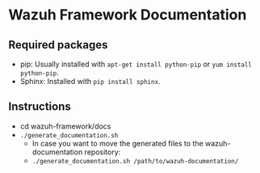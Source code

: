 # Wazuh Framework Documentation


## Required packages

 - pip: Usually installed with `apt-get install python-pip` or `yum install python-pip`.
 - Sphinx: Installed with `pip install sphinx`.

## Instructions

 - cd wazuh-framework/docs
 - `./generate_documentation.sh`
	 - In case you want to move the generated files to the wazuh-documentation repository:
	 - `./generate_documentation.sh /path/to/wazuh-documentation/`